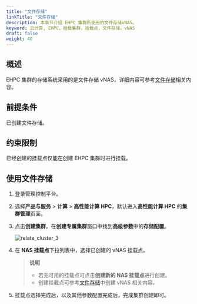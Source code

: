 ```yaml
---
title: "文件存储"
linkTitle: "文件存储"
description: 本章节介绍 EHPC 集群所使用的文件存储vNAS。
keyword: 云计算, EHPC，挂载集群，挂载点，文件存储，vNAS
draft: false
weight: 40
---
```


## 概述

EHPC 集群的存储系统采用的是文件存储 vNAS，详细内容可参考[文件存储](/storage/vnas/intro/introduction)相关内容。

## 前提条件

已创建文件存储。

## 约束限制

已经创建的挂载点仅能在创建 EHPC 集群时进行挂载。

## 使用文件存储

1. 登录管理控制平台。

2. 选择**产品与服务** > **计算** > **高性能计算 HPC**，默认进入**高性能计算 HPC** 的**集群管理**页面。


3. 点击**创建集群**。在**创建专属集群**窗口中找到**高级参数**中的**存储配置**。
  
     ![relate_cluster_3](../../_images/relate_cluster_3.png)

4. 在 **NAS 挂载点**下拉列表中，选择已创建的 vNAS 挂载点。
   
   > **说明**
   >
   > - 若无可用的挂载点可点击**创建新的 NAS 挂载点**进行创建。
   > - 创建挂载点可参考[文件存储](/storage/vnas/intro/introduction)中创建 vNAS 相关内容。

5. 挂载点选择完成后，以及其他参数配置完成后，完成集群创建即可。
